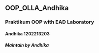 ## OOP_OLLA_Andhika
### Praktikum OOP with EAD Laboratory
#### Andhika 1202213203
##### Maintain by Andhika
